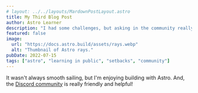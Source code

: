 ```yaml
---
# layout: ../../layouts/MardownPostLayout.astro
title: My Third Blog Post
author: Astro Learner
description: "I had some challenges, but asking in the community really helped!"
featured: false
image:
  url: "https://docs.astro.build/assets/rays.webp"
  alt: "Thumbnail of Astro rays."
pubDate: 2022-07-15
tags: ["astro", "learning in public", "setbacks", "community"]
---
```


It wasn't always smooth sailing, but I'm enjoying building with Astro. And, the [Discord community](https://astro.build/chat) is really friendly and helpful!
